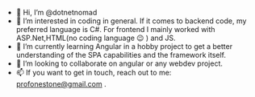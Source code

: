 - 👋 Hi, I’m @dotnetnomad
- 👀 I’m interested in coding in general. If it comes to backend code, my preferred language is C#. For frontend I mainly worked with ASP.Net,HTML(no coding language 😉 ) and JS.
- 🌱 I’m currently learning Angular in a hobby project to get a better understanding of the SPA capabilities and the framework itself.
- 💞️ I’m looking to collaborate on angular or any webdev project.
- 📫 If you want to get in touch, reach out to me: profonestone@gmail.com .

<!---
dotnetnomad/dotnetnomad is a ✨ special ✨ repository because its `README.md` (this file) appears on your GitHub profile.
You can click the Preview link to take a look at your changes.
--->
